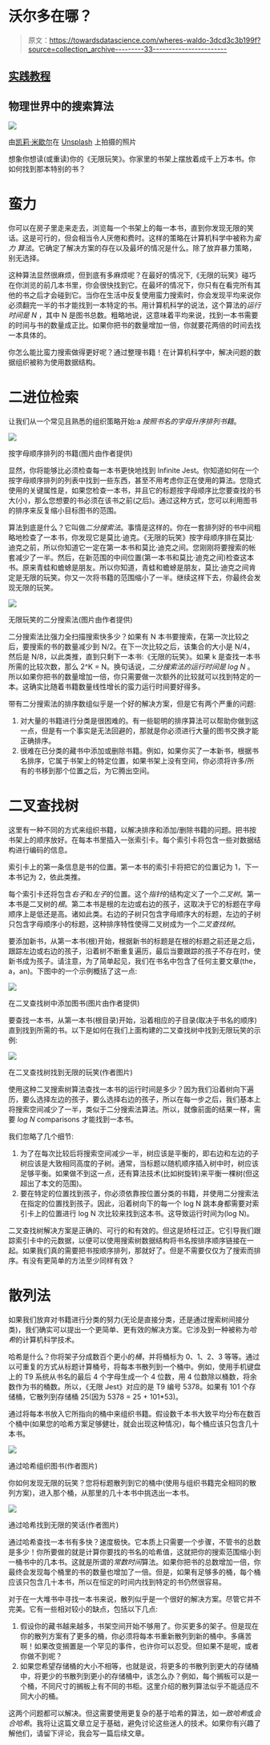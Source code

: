 # 沃尔多在哪？

> 原文：<https://towardsdatascience.com/wheres-waldo-3dcd3c3b199f?source=collection_archive---------33----------------------->

## [实践教程](https://towardsdatascience.com/tagged/hands-on-tutorials)

## 物理世界中的搜索算法

![](img/cf53b7a451fe799408c2e827131186b8.png)

由[凯莉·米歇尔](https://unsplash.com/@karlie_may?utm_source=medium&utm_medium=referral)在 [Unsplash](https://unsplash.com?utm_source=medium&utm_medium=referral) 上拍摄的照片

想象你想读(或重读)你的《无限玩笑》。你家里的书架上摆放着成千上万本书。你如何找到那本特别的书？

# 蛮力

你可以在房子里走来走去，浏览每一个书架上的每一本书，直到你发现无限的笑话。这是可行的，但会相当令人厌倦和费时。这样的策略在计算机科学中被称为*蛮力* *算法*。它确定了解决方案的存在以及最坏的情况是什么。除了放弃暴力策略，别无选择。

这种算法显然很麻烦，但到底有多麻烦呢？在最好的情况下,《无限的玩笑》碰巧在你浏览的前几本书里，你会很快找到它。在最坏的情况下，你只有在看完所有其他的书之后才会碰到它。当你在生活中反复使用蛮力搜索时，你会发现平均来说你必须翻完一半的书才能找到一本特定的书。用计算机科学的说法，这个算法的*运行时间是 N* ，其中 N 是图书总数。粗略地说，这意味着平均来说，找到一本书需要的时间与书的数量成正比。如果你把书的数量增加一倍，你就要花两倍的时间去找一本具体的。

你怎么能比蛮力搜索做得更好呢？通过整理书籍！在计算机科学中，解决问题的数据组织被称为使用数据结构。

# 二进位检索

让我们从一个常见且熟悉的组织策略开始:a *按照书名的字母升序排列书籍*。

![](img/d183ff9d19deada47c1bd2068f9c6c81.png)

按字母顺序排列的书籍(图片由作者提供)

显然，你将能够比必须检查每一本书更快地找到 Infinite Jest。你知道如何在一个按字母顺序排列的列表中找到一些东西，甚至不用考虑你正在使用的算法。您隐式使用的关键属性是，如果您检查一本书，并且它的标题按字母顺序比您要查找的书大(小)，那么您想要的书必须在该书之前(之后)。通过这种方式，您可以利用图书的排序来反复缩小目标图书的范围。

算法到底是什么？它叫做*二分搜索法*。事情是这样的。你在一套排列好的书中间粗略地检查了一本书，你发现它是莫比·迪克。《无限的玩笑》按字母顺序排在莫比·迪克之前，所以你知道它一定在第一本书和莫比·迪克之间。您刚刚将要搜索的帐套减少了一半。然后，在新范围的中间位置(第一本书和莫比·迪克之间)检查这本书。原来青蛙和蟾蜍是朋友。所以你知道，青蛙和蟾蜍是朋友，莫比·迪克之间肯定是无限的玩笑。你又一次将书籍的范围缩小了一半。继续这样下去，你最终会发现无限的玩笑。

![](img/bf338e7c000363ce7954968dc4c1b992.png)

无限玩笑的二分搜索法(图片由作者提供)

二分搜索法比强力全扫描搜索快多少？如果有 N 本书要搜索，在第一次比较之后，要搜索的书的数量减少到 N/2。在下一次比较之后，该集合的大小是 N/4，然后是 N/8，以此类推，直到只剩下一本书:《无限的玩笑》。如果 k 是查找一本书所需的比较次数，那么 2^K = N。换句话说，*二分搜索法的运行时间是 log N* 。所以如果你把书的数量增加一倍，你只需要做一次额外的比较就可以找到特定的一本。这确实比随着书籍数量线性增长的蛮力运行时间要好得多。

带有二分搜索法的排序数组似乎是一个好的解决方案，但是它有两个严重的问题:

1.  对大量的书籍进行分类是很困难的。有一些聪明的排序算法可以帮助你做到这一点，但是有一个事实是无法回避的，那就是你必须进行大量的图书交换才能正确排序。
2.  很难在已分类的藏书中添加或删除书籍。例如，如果你买了一本新书，根据书名排序，它属于书架上的特定位置，如果书架上没有空间，你必须将许多/所有的书移到那个位置之后，为它腾出空间。

# 二叉查找树

这里有一种不同的方式来组织书籍，以解决排序和添加/删除书籍的问题。把书按书架上的顺序放好。在每本书里插入一张索引卡。每个索引卡将包含一些对数据结构进行编码的信息。

索引卡上的第一条信息是书的位置。第一本书的索引卡将把它的位置记为 1，下一本书记为 2，依此类推。

每个索引卡还将包含*右子*和*左子*的位置。这个*指针*的结构定义了一个*二叉树*。第一本书是二叉树的*根*。第二本书是根的左边或右边的孩子，这取决于它的标题在字母顺序上是低还是高。诸如此类。右边的子树只包含字母顺序大的标题，左边的子树只包含字母顺序小的标题，这种排序特性使得二叉树成为一个*二叉查找树*。

要添加新书，从第一本书(根)开始，根据新书的标题是在根的标题之前还是之后，跟踪左边或右边的孩子，沿着树不断重复遍历，最后当要跟踪的孩子不存在时，使新书成为孩子。请注意，为了简单起见，我们在书名中包含了任何主要文章(the，a，an)。下图中的一个示例概括了这一点:

![](img/a4aefe642ee6bf035ab09400431b339e.png)

在二叉查找树中添加图书(图片由作者提供)

要查找一本书，从第一本书(根目录)开始，沿着相应的子目录(取决于书名的顺序)直到找到所需的书。以下是如何在我们上面构建的二叉查找树中找到无限玩笑的示例:

![](img/a7cf4dceba263b46ce466145cc5e1e76.png)

在二叉查找树找到无限的玩笑(作者图片)

使用这种二叉搜索树算法查找一本书的运行时间是多少？因为我们沿着树向下遍历，要么选择左边的孩子，要么选择右边的孩子，所以在每一步之后，我们基本上将搜索空间减少了一半，类似于二分搜索法算法。所以，就像前面的结果一样，需要 *log N* comparisons 才能找到一本书。

我们忽略了几个细节:

1.  为了在每次比较后将搜索空间减少一半，树应该是平衡的，即右边和左边的子树应该是大致相同高度的子树。通常，当标题以随机顺序插入树中时，树应该足够平衡。如果做不到这一点，还有算法技术(比如树旋转)来平衡一棵树(但这超出了本文的范围)。
2.  要在特定的位置找到孩子，你必须依靠按位置分类的书籍，并使用二分搜索法在指定的位置找到孩子。因此，沿着树向下的每一个 log N 跳本身都需要对索引卡上的位置进行 log N 次比较来找到这本书。这导致运行时间为(log N)。

二叉查找树解决方案是正确的、可行的和有效的。但这是矫枉过正。它引导我们跟踪索引卡中的元数据，以便可以使用搜索树数据结构将书名按排序顺序链接在一起。如果我们真的需要把书按顺序排列，那就好了。但是不需要仅仅为了搜索而排序。有没有更简单的方法至少同样有效？

# 散列法

如果我们放弃对书籍进行分类的努力(无论是直接分类，还是通过搜索树间接分类)，我们确实可以提出一个更简单、更有效的解决方案。它涉及到一种被称为*哈希*的计算机科学技术。

哈希是什么？你将架子分成数百个更小的*桶*，并将桶标为 0、1、2、3 等等。通过以可重复的方式从标题计算桶号，将每本书散列到一个桶中。例如，使用手机键盘上的 T9 系统从书名的最后 4 个字母生成一个 4 位数，用 4 位数除以桶数，将余数作为书的桶数。所以，《无限 Jest》对应的是 T9 编号 5378。如果有 101 个存储桶，它散列到存储桶 25(因为 5378 = 25 + 101*53)。

通过将每本书放入它所指向的桶中来组织书籍。假设数千本书大致平均分布在数百个桶中(如果您的哈希方案足够健壮，就会出现这种情况)，每个桶应该只包含几十本书。

![](img/cb7b9b9228f4af0601a2b41835a0a276.png)

通过哈希组织图书(作者图片)

你如何发现无限的玩笑？您将标题散列到它的桶中(使用与组织书籍完全相同的散列方案)，进入那个桶，从那里的几十本书中挑选出一本书。

![](img/acd1cd75969822f1c5ae05b084590f6b.png)

通过哈希找到无限的笑话(作者图片)

通过哈希查找一本书有多快？速度极快。它本质上只需要一个步骤，不管书的总数是多少！你所要做的就是计算你要找的书名的哈希值，这就把你的搜索范围缩小到一桶书中的几本书。这就是所谓的*常数时间*算法。如果你把书的总数增加一倍，你最终会发现每个桶里的书的数量也增加了一倍。但是，如果有足够多的桶，每个桶应该只包含几十本书，所以在恒定的时间内找到特定的书仍然很容易。

对于在一大堆书中寻找一本书来说，散列似乎是一个很好的解决方案。尽管它并不完美。它有一些相对较小的缺点，包括以下几点:

1.  假设你的藏书越来越多，书架空间开始不够用了。你买更多的架子。但是现在你的散列方案有了更多的桶，你必须将每本书重新散列到新的桶中。多痛苦啊！如果改变搁置是一个罕见的事件，也许你可以忍受。但如果不是呢，或者你做不到呢？
2.  如果您希望存储桶的大小不相等，也就是说，将更多的书散列到更大的存储桶中，将更少的书散列到更小的存储桶中，该怎么办？例如，每个搁板可以是一个桶，不同尺寸的搁板上有不同的书柜。这里介绍的散列算法似乎不能适应不同大小的桶。

这两个问题都可以解决。但这需要使用更复杂的基于哈希的算法，如*一致哈希*或*会合哈希*。我将让这篇文章立足于基础，避免讨论这些迷人的技术。如果你有兴趣了解他们，请留下评论，我会写一篇后续文章。